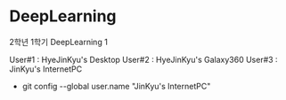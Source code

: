 # DeepLearning
2학년 1학기 DeepLearning 1

User#1 : HyeJinKyu's Desktop
User#2 : HyeJinKyu's Galaxy360
User#3 : JinKyu's InternetPC
 - git config --global user.name "JinKyu's InternetPC"
 